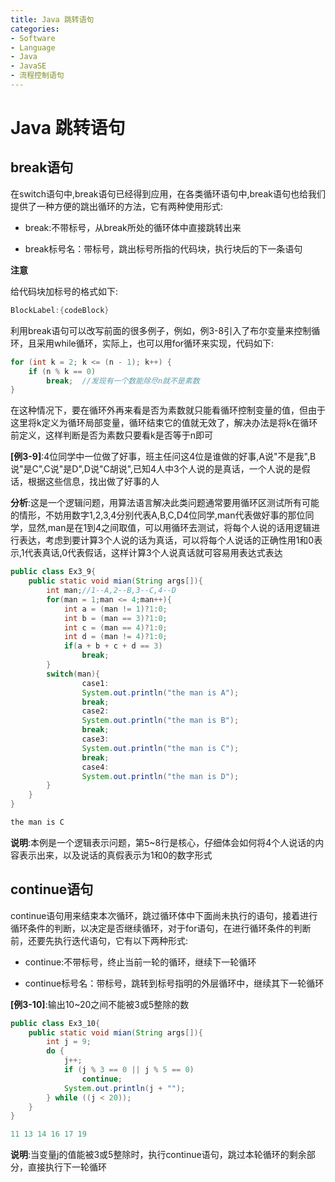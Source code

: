```yaml
---
title: Java 跳转语句
categories:
- Software
- Language
- Java
- JavaSE
- 流程控制语句
---
```

# Java 跳转语句

## break语句

在switch语句中,break语句已经得到应用，在各类循环语句中,break语句也给我们提供了一种方便的跳出循环的方法，它有两种使用形式:

- break:不带标号，从break所处的循环体中直接跳转出来

- break标号名：带标号，跳出标号所指的代码块，执行块后的下一条语句

**注意**

给代码块加标号的格式如下:

```java
BlockLabel:{codeBlock}
```

利用break语句可以改写前面的很多例子，例如，例3-8引入了布尔变量来控制循环，且采用while循环，实际上，也可以用for循环来实现，代码如下:

```java
for (int k = 2; k <= (n - 1); k++) {
    if (n % k == 0)
        break;	//发现有一个数能除尽n就不是素数
}
```

在这种情况下，要在循环外再来看是否为素数就只能看循环控制变量的值，但由于这里将k定义为循环局部变量，循环结束它的值就无效了，解决办法是将k在循环前定义，这样判断是否为素数只要看k是否等于n即可

**[例3-9]**:4位同学中一位做了好事，班主任问这4位是谁做的好事,A说"不是我",B说"是C",C说"是D",D说"C胡说",已知4人中3个人说的是真话，一个人说的是假话，根据这些信息，找出做了好事的人

**分析**:这是一个逻辑问题，用算法语言解决此类问题通常要用循环区测试所有可能的情形，不妨用数字1,2,3,4分别代表A,B,C,D4位同学,man代表做好事的那位同学，显然,man是在1到4之间取值，可以用循环去测试，将每个人说的话用逻辑进行表达，考虑到要计算3个人说的话为真话，可以将每个人说话的正确性用1和0表示,1代表真话,0代表假话，这样计算3个人说真话就可容易用表达式表达

```java
public class Ex3_9{
    public static void mian(String args[]){
        int man;//1--A,2--B,3--C,4--D
        for(man = 1;man <= 4;man++){
            int a = (man != 1)?1:0;
            int b = (man == 3)?1:0;
            int c = (man == 4)?1:0;
            int d = (man != 4)?1:0;
            if(a + b + c + d == 3)
                break;
        }
        switch(man){
                case1:
                System.out.println("the man is A");
                break;
                case2:
                System.out.println("the man is B");
                break;
                case3:
                System.out.println("the man is C");
                break;
                case4:
                System.out.println("the man is D");
        }
    }
}

the man is C
```

**说明**:本例是一个逻辑表示问题，第5\~8行是核心，仔细体会如何将4个人说话的内容表示出来，以及说话的真假表示为1和0的数字形式

## continue语句

continue语句用来结束本次循环，跳过循环体中下面尚未执行的语句，接着进行循环条件的判断，以决定是否继续循环，对于for语句，在进行循环条件的判断前，还要先执行迭代语句，它有以下两种形式:

- continue:不带标号，终止当前一轮的循环，继续下一轮循环

- continue标号名：带标号，跳转到标号指明的外层循环中，继续其下一轮循环

**[例3-10]**:输出10\~20之间不能被3或5整除的数

```java
public class Ex3_10{
    public static void mian(String args[]){
        int j = 9;
        do {
            j++;
            if (j % 3 == 0 || j % 5 == 0)
                continue;
            System.out.println(j + "");
        } while ((j < 20));
    }
}

11 13 14 16 17 19
```

**说明**:当变量j的值能被3或5整除时，执行continue语句，跳过本轮循环的剩余部分，直接执行下一轮循环